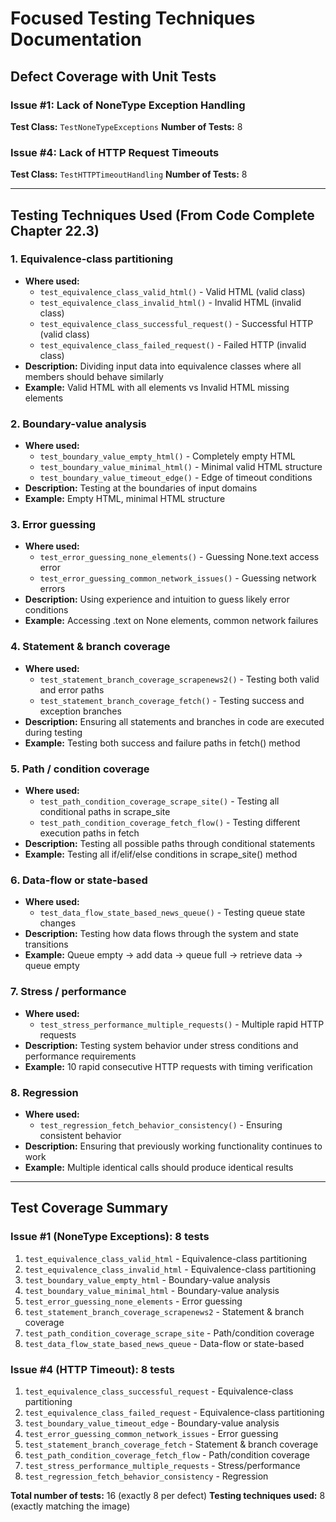 # Focused Testing Techniques Documentation

## Defect Coverage with Unit Tests

### Issue #1: Lack of NoneType Exception Handling
**Test Class:** `TestNoneTypeExceptions`
**Number of Tests:** 8

### Issue #4: Lack of HTTP Request Timeouts  
**Test Class:** `TestHTTPTimeoutHandling`
**Number of Tests:** 8

---

## Testing Techniques Used (From Code Complete Chapter 22.3)

### 1. **Equivalence-class partitioning**
- **Where used:** 
  - `test_equivalence_class_valid_html()` - Valid HTML (valid class)
  - `test_equivalence_class_invalid_html()` - Invalid HTML (invalid class)
  - `test_equivalence_class_successful_request()` - Successful HTTP (valid class)
  - `test_equivalence_class_failed_request()` - Failed HTTP (invalid class)
- **Description:** Dividing input data into equivalence classes where all members should behave similarly
- **Example:** Valid HTML with all elements vs Invalid HTML missing elements

### 2. **Boundary-value analysis**
- **Where used:**
  - `test_boundary_value_empty_html()` - Completely empty HTML
  - `test_boundary_value_minimal_html()` - Minimal valid HTML structure
  - `test_boundary_value_timeout_edge()` - Edge of timeout conditions
- **Description:** Testing at the boundaries of input domains
- **Example:** Empty HTML, minimal HTML structure

### 3. **Error guessing**
- **Where used:**
  - `test_error_guessing_none_elements()` - Guessing None.text access error
  - `test_error_guessing_common_network_issues()` - Guessing network errors
- **Description:** Using experience and intuition to guess likely error conditions
- **Example:** Accessing .text on None elements, common network failures

### 4. **Statement & branch coverage**
- **Where used:**
  - `test_statement_branch_coverage_scrapenews2()` - Testing both valid and error paths
  - `test_statement_branch_coverage_fetch()` - Testing success and exception branches
- **Description:** Ensuring all statements and branches in code are executed during testing
- **Example:** Testing both success and failure paths in fetch() method

### 5. **Path / condition coverage**
- **Where used:**
  - `test_path_condition_coverage_scrape_site()` - Testing all conditional paths in scrape_site
  - `test_path_condition_coverage_fetch_flow()` - Testing different execution paths in fetch
- **Description:** Testing all possible paths through conditional statements
- **Example:** Testing all if/elif/else conditions in scrape_site() method

### 6. **Data-flow or state-based**
- **Where used:**
  - `test_data_flow_state_based_news_queue()` - Testing queue state changes
- **Description:** Testing how data flows through the system and state transitions
- **Example:** Queue empty → add data → queue full → retrieve data → queue empty

### 7. **Stress / performance**
- **Where used:**
  - `test_stress_performance_multiple_requests()` - Multiple rapid HTTP requests
- **Description:** Testing system behavior under stress conditions and performance requirements
- **Example:** 10 rapid consecutive HTTP requests with timing verification

### 8. **Regression**
- **Where used:**
  - `test_regression_fetch_behavior_consistency()` - Ensuring consistent behavior
- **Description:** Ensuring that previously working functionality continues to work
- **Example:** Multiple identical calls should produce identical results

---

## Test Coverage Summary

### Issue #1 (NoneType Exceptions): 8 tests
1. `test_equivalence_class_valid_html` - Equivalence-class partitioning
2. `test_equivalence_class_invalid_html` - Equivalence-class partitioning  
3. `test_boundary_value_empty_html` - Boundary-value analysis
4. `test_boundary_value_minimal_html` - Boundary-value analysis
5. `test_error_guessing_none_elements` - Error guessing
6. `test_statement_branch_coverage_scrapenews2` - Statement & branch coverage
7. `test_path_condition_coverage_scrape_site` - Path/condition coverage
8. `test_data_flow_state_based_news_queue` - Data-flow or state-based

### Issue #4 (HTTP Timeout): 8 tests
1. `test_equivalence_class_successful_request` - Equivalence-class partitioning
2. `test_equivalence_class_failed_request` - Equivalence-class partitioning
3. `test_boundary_value_timeout_edge` - Boundary-value analysis
4. `test_error_guessing_common_network_issues` - Error guessing
5. `test_statement_branch_coverage_fetch` - Statement & branch coverage
6. `test_path_condition_coverage_fetch_flow` - Path/condition coverage
7. `test_stress_performance_multiple_requests` - Stress/performance
8. `test_regression_fetch_behavior_consistency` - Regression

**Total number of tests:** 16 (exactly 8 per defect)
**Testing techniques used:** 8 (exactly matching the image) 